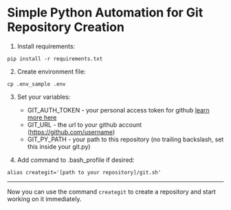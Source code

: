 # Simple Python Automation for Git Repository Creation

1. Install requirements:  

```shell
pip install -r requirements.txt
```

2. Create environment file:  

```shell
cp .env_sample .env
```  

3. Set your variables:  

   * GIT_AUTH_TOKEN - your personal access token for github [learn more here](https://docs.github.com/en/github/authenticating-to-github/creating-a-personal-access-token)
   * GIT_URL - the url to your github account (https://github.com/username)
   * GIT_PY_PATH - your path to this repository (no trailing backslash, set this inside your git.py)

4. Add command to .bash_profile if desired:

```shell
alias creategit='[path to your repository]/git.sh'
```

---

Now you can use the command `creategit` to create a repository and start working on it immediately. 